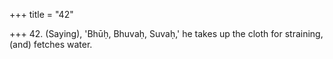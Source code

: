 +++
title = "42"

+++
42. (Saying), 'Bhūḥ, Bhuvaḥ, Suvaḥ,' he takes up the cloth for straining, (and) fetches water.
